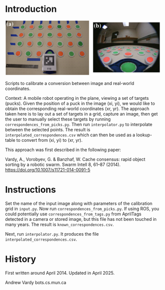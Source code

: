 # Introduction

![Calibration Process](from_paper.png)

Scripts to calibrate a conversion between image and real-world coordinates.

Context: A mobile robot operating in the plane, viewing a set of targets (pucks).
Given the position of a puck in the image (xi, yi), we would like to obtain the 
corresponding real-world coordinates (xr, yr). The approach taken here is to
lay out a set of targets in a grid, capture an image, then get the user to
manually select these targets by running `correspondences_from_picks.py`.
Then run `interpolator.py` to interpolate between the selected points. The
result is `interpolated_correspondences.csv` which can then be used as a
lookup-table to convert from (xi, yi) to (xr, yr).

This approach was first described in the following paper:

Vardy, A., Vorobyev, G. & Banzhaf, W. Cache consensus: rapid object sorting by a robotic swarm. Swarm Intell 8, 61–87 (2014). https://doi.org/10.1007/s11721-014-0091-5

# Instructions

Set the name of the input image along with parameters of the calibration grid
in `input.py`. Now run `correspondences_from_picks.py`. If using ROS, you could 
potentially use `correspondences_from_tags.py` from AprilTags detected in a
camera or stored image, but this file has not been touched in many years. The 
result is `known_correspondences.csv`.

Next, run `interpolator.py`.  It produces the file `interpolated_correspondences.csv`.

# History

First written around April 2014. Updated in April 2025.

Andrew Vardy
bots.cs.mun.ca